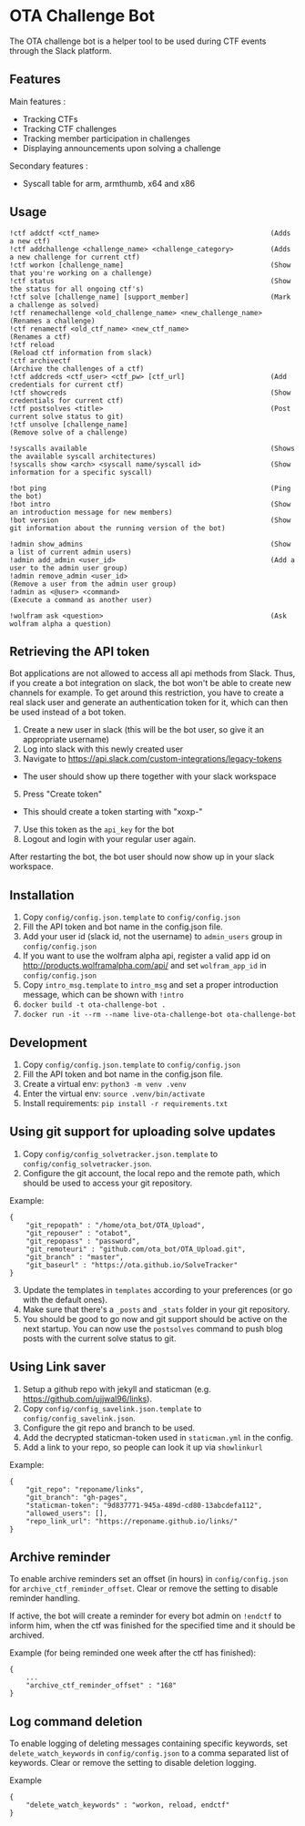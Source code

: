 # OTA Challenge Bot

The OTA challenge bot is a helper tool to be used during CTF events
through the Slack platform.

## Features

Main features :
- Tracking CTFs
- Tracking CTF challenges
- Tracking member participation in challenges
- Displaying announcements upon solving a challenge

Secondary features :
- Syscall table for arm, armthumb, x64 and x86

## Usage

```
!ctf addctf <ctf_name>                                          (Adds a new ctf)
!ctf addchallenge <challenge_name> <challenge_category>         (Adds a new challenge for current ctf)
!ctf workon [challenge_name]                                    (Show that you're working on a challenge)
!ctf status                                                     (Show the status for all ongoing ctf's)
!ctf solve [challenge_name] [support_member]                    (Mark a challenge as solved)
!ctf renamechallenge <old_challenge_name> <new_challenge_name>  (Renames a challenge)
!ctf renamectf <old_ctf_name> <new_ctf_name>                    (Renames a ctf)
!ctf reload                                                     (Reload ctf information from slack)
!ctf archivectf                                                 (Archive the challenges of a ctf)
!ctf addcreds <ctf_user> <ctf_pw> [ctf_url]                     (Add credentials for current ctf)
!ctf showcreds                                                  (Show credentials for current ctf)
!ctf postsolves <title>                                         (Post current solve status to git)
!ctf unsolve [challenge_name]                                   (Remove solve of a challenge)

!syscalls available                                             (Shows the available syscall architectures)
!syscalls show <arch> <syscall name/syscall id>                 (Show information for a specific syscall)

!bot ping                                                       (Ping the bot)
!bot intro                                                      (Show an introduction message for new members)
!bot version                                                    (Show git information about the running version of the bot)

!admin show_admins                                              (Show a list of current admin users)
!admin add_admin <user_id>                                      (Add a user to the admin user group)
!admin remove_admin <user_id>                                   (Remove a user from the admin user group)
!admin as <@user> <command>                                     (Execute a command as another user)

!wolfram ask <question>                                         (Ask wolfram alpha a question)
```

## Retrieving the API token

Bot applications are not allowed to access all api methods from Slack. Thus, if
you create a bot integration on slack, the bot won't be able to create new
channels for example. To get around this restriction, you have to create a real
slack user and generate an authentication token for it, which can then be used
instead of a bot token.

1. Create a new user in slack (this will be the bot user, so give it an appropriate username)
2. Log into slack with this newly created user
3. Navigate to https://api.slack.com/custom-integrations/legacy-tokens
  * The user should show up there together with your slack workspace
5. Press "Create token"
  * This should create a token starting with "xoxp-"
7. Use this token as the `api_key` for the bot
8. Logout and login with your regular user again.

After restarting the bot, the bot user should now show up in your slack workspace.


## Installation

1. Copy `config/config.json.template` to `config/config.json`
2. Fill the API token and bot name in the config.json file.
3. Add your user id (slack id, not the username) to `admin_users` group in `config/config.json`
4. If you want to use the wolfram alpha api, register a valid app id on http://products.wolframalpha.com/api/ and set `wolfram_app_id` in `config/config.json`
5. Copy `intro_msg.template` to `intro_msg` and set a proper introduction message, which can be shown with `!intro`
6. `docker build -t ota-challenge-bot .`
7. `docker run -it --rm --name live-ota-challenge-bot ota-challenge-bot`


## Development

1. Copy `config/config.json.template` to `config/config.json`
2. Fill the API token and bot name in the config.json file.
3. Create a virtual env: `python3 -m venv .venv`
4. Enter the virtual env: `source .venv/bin/activate`
5. Install requirements: `pip install -r requirements.txt`


## Using git support for uploading solve updates

1. Copy `config/config_solvetracker.json.template` to `config/config_solvetracker.json`.
2. Configure the git account, the local repo and the remote path, which should be used to access your git repository.

Example:
```
{
    "git_repopath" : "/home/ota_bot/OTA_Upload",
    "git_repouser" : "otabot",
    "git_repopass" : "password",
    "git_remoteuri" : "github.com/ota_bot/OTA_Upload.git",
    "git_branch" : "master",
    "git_baseurl" : "https://ota.github.io/SolveTracker"
}
```

3. Update the templates in `templates` according to your preferences (or go with the default ones).
4. Make sure that there's a `_posts` and `_stats` folder in your git repository.
4. You should be good to go now and git support should be active on the next startup. You can now use the `postsolves` command to push blog posts with the current solve status to git.


## Using Link saver

1. Setup a github repo with jekyll and staticman (e.g. https://github.com/ujjwal96/links).
2. Copy `config/config_savelink.json.template` to `config/config_savelink.json`.
3. Configure the git repo and branch to be used.
4. Add the decrypted staticman-token used in `staticman.yml` in the config.
5. Add a link to your repo, so people can look it up via `showlinkurl`

Example:
```
{
    "git_repo": "reponame/links",
    "git_branch": "gh-pages",
    "staticman-token": "9d837771-945a-489d-cd80-13abcdefa112",
    "allowed_users": [],
    "repo_link_url": "https://reponame.github.io/links/"
}
```

## Archive reminder

To enable archive reminders set an offset (in hours) in `config/config.json` for `archive_ctf_reminder_offset`. Clear or remove the setting to disable reminder handling.

If active, the bot will create a reminder for every bot admin on `!endctf` to inform him, when the ctf was finished for the specified time and it should be archived.

Example (for being reminded one week after the ctf has finished):
```
{
    ...
    "archive_ctf_reminder_offset" : "168"
}
```

## Log command deletion

To enable logging of deleting messages containing specific keywords, set `delete_watch_keywords` in `config/config.json` to a comma separated list of keywords. 
Clear or remove the setting to disable deletion logging.

Example
```
{
    "delete_watch_keywords" : "workon, reload, endctf"
}
